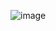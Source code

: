 ![image](https://user-images.githubusercontent.com/20179983/131848976-4d30232a-5349-4c49-99ed-08b52a5c1500.png)
